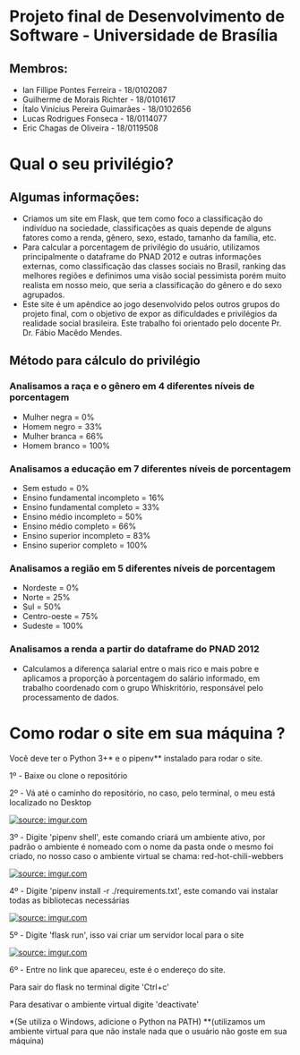 # Projeto final de Desenvolvimento de Software - Universidade de Brasília

## Membros:

- Ian Fillipe Pontes Ferreira - 18/0102087
- Guilherme de Morais Richter - 18/0101617
- Ítalo Vinícius Pereira Guimarães - 18/0102656
- Lucas Rodrigues Fonseca - 18/0114077
- Eric Chagas de Oliveira - 18/0119508

# Qual o seu privilégio?

## Algumas informações:
- Criamos um site em Flask, que tem como foco a classificação do indivíduo na sociedade, classificações as quais depende de alguns fatores como a renda, gênero, sexo, estado, tamanho da família, etc.
- Para calcular a porcentagem de privilégio do usuário, utilizamos principalmente o dataframe do PNAD 2012 e outras informações externas, como classificação das classes sociais no Brasil, ranking das melhores regiões e definimos uma visão social pessimista porém muito realista em nosso meio, que seria a classificação do gênero e do sexo agrupados.
- Este site é um apêndice ao jogo desenvolvido pelos outros grupos do projeto final, com o objetivo de expor as dificuldades e privilégios da realidade social brasileira.
Este trabalho foi orientado pelo docente Pr. Dr. Fábio Macêdo Mendes.

## Método para cálculo do privilégio
### Analisamos a raça e o gênero em 4 diferentes níveis de porcentagem

- Mulher negra = 0%
- Homem negro = 33%
- Mulher branca = 66%
- Homem branco = 100%

### Analisamos a educação em 7 diferentes níveis de porcentagem

- Sem estudo = 0%
- Ensino fundamental incompleto = 16%
- Ensino fundamental completo = 33%
- Ensino médio incompleto = 50%
- Ensino médio completo = 66%
- Ensino superior incompleto = 83%
- Ensino superior completo = 100%

### Analisamos a região em 5 diferentes níveis de porcentagem
- Nordeste = 0%
- Norte = 25%
- Sul = 50%
- Centro-oeste = 75%
- Sudeste = 100%

### Analisamos a renda a partir do dataframe do PNAD 2012
- Calculamos a diferença salarial entre o mais rico e mais pobre e aplicamos a proporção à porcentagem do salário informado, em trabalho coordenado com o grupo Whiskritório, responsável pelo processamento de dados.

# Como rodar o site em sua máquina ?

Você deve ter o Python 3+* e o pipenv** instalado para rodar o site.

1º - Baixe ou clone o repositório

2º - Vá até o caminho do repositório, no caso, pelo terminal, o meu está localizado no Desktop

<a href="https://imgur.com/9caDnK6"><img src="https://i.imgur.com/9caDnK6.png" title="source: imgur.com" /></a>

3º - Digite 'pipenv shell', este comando criará um ambiente ativo, por padrão o ambiente é nomeado com o nome da pasta onde o mesmo foi criado, no nosso caso o ambiente virtual se chama: red-hot-chili-webbers

<a href="https://imgur.com/t8791qW"><img src="https://i.imgur.com/t8791qW.png" title="source: imgur.com" /></a>

4º - Digite 'pipenv install -r ./requirements.txt', este comando vai instalar todas as bibliotecas necessárias

<a href="https://imgur.com/r281BlS"><img src="https://i.imgur.com/r281BlS.png" title="source: imgur.com" /></a>

5º - Digite 'flask run', isso vai criar um servidor local para o site

<a href="https://imgur.com/EOMF1Ux"><img src="https://i.imgur.com/EOMF1Ux.png" title="source: imgur.com" /></a>

6º - Entre no link que apareceu, este é o endereço do site.

Para sair do flask no terminal digite 'Ctrl+c'

Para desativar o ambiente virtual digite 'deactivate' 

*(Se utiliza o Windows, adicione o Python na PATH)
**(utilizamos um ambiente virtual para que não instale nada que o usuário não goste em sua máquina)

